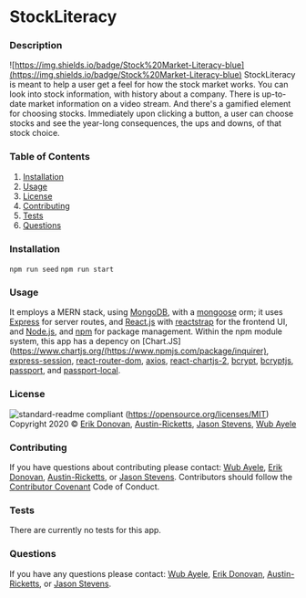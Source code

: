 # StockLiteracy
### Description
![https://img.shields.io/badge/Stock%20Market-Literacy-blue](https://img.shields.io/badge/Stock%20Market-Literacy-blue)
StockLiteracy is meant to help a user get a feel for how the stock market works. You can look into stock information, with history about a company. There is up-to-date market information on a video stream. And there's a gamified element for choosing stocks. Immediately upon clicking a button, a user can choose stocks and see the year-long consequences, the ups and downs, of that stock choice.
### Table of Contents
1. [Installation](#installation)
2. [Usage](#usage)
3. [License](#license)
4. [Contributing](#contributing)
5. [Tests](#tests)
6. [Questions](#questions)
### Installation
<code>npm run seed</code>
<code>npm run start</code>
### Usage
It employs a MERN stack, using [MongoDB](https://www.mongodb.com/), with a [mongoose](https://mongoosejs.com/) orm; it uses [Express](https://expressjs.com/) for server routes, and [React.js](https://reactjs.org/) with [reactstrap](https://www.npmjs.com/package/reactstrap) for the frontend UI, and [Node.js](https://nodejs.org/en/), and [npm](https://www.npmjs.com/) for package management. Within the npm module system, this app has a depency on [Chart.JS](https://www.chartjs.org/(https://www.npmjs.com/package/inquirer), [express-session](https://www.npmjs.com/package/express-session), [react-router-dom](https://www.npmjs.com/package/react-router-dom), [axios](https://www.npmjs.com/package/react-router-dom), [react-chartjs-2](https://www.npmjs.com/package/react-chartjs-2), [bcrypt](https://www.npmjs.com/package/bcrypt), [bcryptjs](https://www.npmjs.com/package/bcryptjs), [passport](https://www.npmjs.com/package/passport), and [passport-local](https://www.npmjs.com/package/passport-local).
### License
![standard-readme compliant](https://img.shields.io/badge/License-MIT-yellow.svg)
(https://opensource.org/licenses/MIT)
Copyright 2020 © [Erik Donovan](https://github.com/ErikDono), [Austin-Ricketts](https://github.com/Austin-Ricketts), [Jason Stevens](https://github.com/jasonstevens13), [Wub Ayele](https://github.com/wayele)
### Contributing
If you have questions about contributing please contact: [Wub Ayele](https://github.com/wayele), [Erik Donovan](https://github.com/ErikDono), [Austin-Ricketts](https://github.com/Austin-Ricketts), or [Jason Stevens](https://github.com/jasonstevens13). 
Contributors should follow the [Contributor Covenant](https://www.contributor-covenant.org/version/1/3/0/code-of-conduct/) Code of Conduct.
### Tests
There are currently no tests for this app. 
### Questions
If you have any questions please contact: [Wub Ayele](https://github.com/wayele), [Erik Donovan](https://github.com/ErikDono), [Austin-Ricketts](https://github.com/Austin-Ricketts), or [Jason Stevens](https://github.com/jasonstevens13).